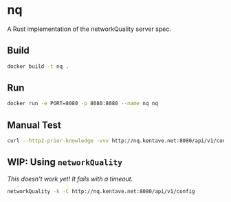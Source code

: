 # nq

A Rust implementation of the networkQuality server spec.

## Build

```bash
docker build -t nq .
```

## Run

```bash
docker run -e PORT=8080 -p 8080:8080 --name nq nq
```

## Manual Test

```bash
curl --http2-prior-knowledge -vvv http://nq.kentave.net:8080/api/v1/config | jq .
```

## WIP: Using `networkQuality`

_This doesn't work yet! It fails with a timeout._

```bash
networkQuality -k -C http://nq.kentave.net:8080/api/v1/config
```
